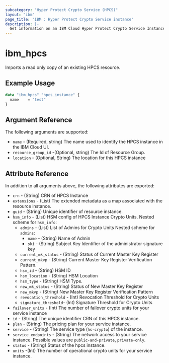 ```yaml
---
subcategory: "Hyper Protect Crypto Service (HPCS)"
layout: "ibm"
page_title: "IBM : Hyper Protect Crypto Service instance"
description: |-
  Get information on an IBM Cloud Hyper Protect Crypto Service Instance.
---
```


# ibm\_hpcs

Imports a read only copy of an existing HPCS resource.

## Example Usage

```terraform
data "ibm_hpcs" "hpcs_instance" {
  name    = "test"
}
```

## Argument Reference

The following arguments are supported:

* `name` - (Required, string) The name used to identify the HPCS instance in the IBM Cloud UI.
* `resource_group_id` -(Optional, string) The Id of Resource Group.
* `location` - (Optional, String) The location for this HPCS instance

## Attribute Reference

In addition to all arguments above, the following attributes are exported:

* `crn` - (String) CRN of HPCS Instance
* `extensions` - (List) The extended metadata as a map associated with the resource instance.
* `guid` - (String) Unique identifier of resource instance.
* `hsm_info` - (List) HSM config of HPCS Instance Crypto Units.
  Nested scheme for `hsm_info`:
  * `admins` - (List) List of Admins for Crypto Units
    Nested scheme for `admins`:
      * `name` - (String) Name of Admin
      * `ski` - (String) Subject Key Identifier of the administrator signature key
  * `current_mk_status` - (String) Status of Current Master Key Register
  * `current_mkvp` - (String) Current Master Key Register Verification Pattern.
  * `hsm_id` - (String) HSM ID
  * `hsm_location` - (String) HSM Location
  * `hsm_type` - (String) HSM Type.
  * `new_mk_status` - (String) Status of New Master Key Register
  * `new_mkvp` - (String) New Master Key Register Verification Pattern
  * `revocation_threshold` - (Int) Revocation Threshold for Crypto Units
  * `signature_threshold`- (Int) Signature Threshold for Crypto Units
* `failover_units` - (Int) The number of failover crypto units for your service instance
* `id` - (String) The unique identifier CRN of this HPCS instance.
* `plan` - (String) The pricing plan for your service instance.
* `service` - (String) The service type (`hs-crypto`) of the instance.
* `service_endpoints` - (String) The network access to your service instance. Possible values are `public-and-private`, `private-only`.
* `status` - (String) Status of the hpcs instance.
* `units` -(Int) The number of operational crypto units for your service instance.